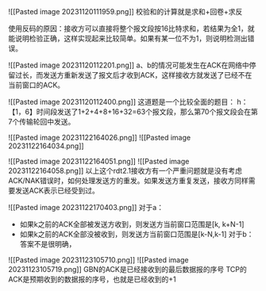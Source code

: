 ![[Pasted image 20231120111959.png]]
校验和的计算就是求和+回卷+求反

使用反码的原因：接收方可以直接将整个报文段按16比特求和，若结果为全1，就能说明检验正确，这样实现起来比较简单。如果有某一位不为1，则说明检测出错误。

![[Pasted image 20231120112201.png]]
a、b的情况可能发生在ACK在网络中停留过长，而发送方重新发送了报文后才收到ACK，这样接收方就发送了已经不在当前窗口的ACK。

![[Pasted image 20231120112400.png]]
这道题是一个比较全面的题目：
h：【1，6】时间段发送了1+2+4+8+16+32=63个报文段，那么第70个报文段会在第7个传输轮回中发送。


![[Pasted image 20231122164026.png]]
![[Pasted image 20231122164034.png]]

![[Pasted image 20231122164051.png]]
![[Pasted image 20231122164058.png]]
以上这个rdt2.1接收方有一个严重问题就是没有考虑ACK/NAK错误时，如何处理发送方的重发。如果发送方重复发送，接收方同样需要发送ACK表示已经受到过。

![[Pasted image 20231122170403.png]]
对于a：
- 如果k之前的ACK全部被发送方收到，则发送方当前窗口范围是\[k, k+N-1]
- 如果k之前的ACK全部没被收到，则发送方当前窗口范围是\[k-N,k-1]
对于b：答案不是很明确，


![[Pasted image 20231123105710.png]]
![[Pasted image 20231123105719.png]]
GBN的ACK是已经接收到的最后数据报的序号
TCP的ACK是预期收到的数据报的序号，也就是已经收到的+1
